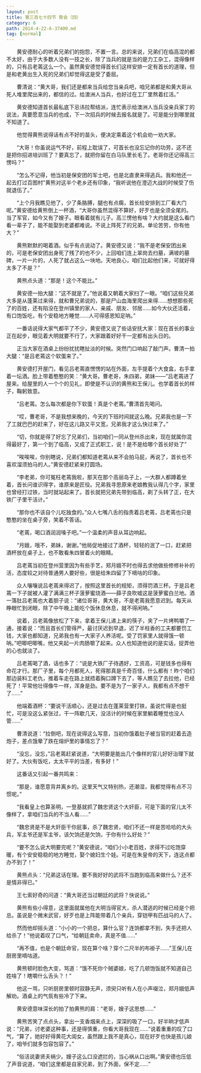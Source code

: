 ```yaml
---
layout: post
title: 第三百七十四节 聚会（四）
category: 6
path: 2014-4-22-6-37400.md
tag: [normal]
---
```


　　黄安德耐心的听着兄弟们的抱怨，不置一言。总的来说，兄弟们在临高混的都不太好，由于大多数人没有一技之长，除了当兵的就是当的是力工杂工，混得像样的，只有吕老蔫这么一个。虽然黄安德觉得首长们这样安排一定有首长的道理，但是和老黄出生入死的兄弟们却觉得这是受了委屈。

　　曹清说：“黄大哥，我们还是都来当兵给您当亲兵吧，咱兄弟都是和黄大哥从死人堆里爬出来的，都信的过。给澳洲人当兵，也好过在工厂里熬着扛活。”

　　黄安德知道首长最私底下忌讳拉帮结派，连忙表示给澳洲人当兵没亲兵家丁的说法，真要愿意当兵的也成，下一次招兵的时候去报名就是了。可是能分到哪里就不知道了。

　　他觉得黄熊说得话有点不好的苗头，便决定乘着这个机会劝一劝大家。

　　“大哥！你虽说运气不好，前程上耽误了，可首长也没忘记你的功劳，这不还是把你招进培训班了？要真忘了，就把你留在白马队里长毛了。老哥你还记得高三愣吗？”

　　“怎么不记得，他当初是保安团的军士吧，也是北直隶来得逃兵。我和他还一起去打过百图村”黄熊对这半个老乡还有印象，“我听说他在澄迈大战的时候受了伤就退伍了。”

　　“上个月我瞧见他了，少了条胳膊，腿也有点瘸，首长给安排到工厂看大门呢。”黄安德给黄熊倒上一杯酒，“大哥你虽然混得不算好，好歹也是全须全尾的。当了军官，如今又有了嫂子。眼看着就有儿子。高三愣他有啥？大约就是这么看门看一辈子了，能不能娶到老婆都难说。不说上阵死了的兄弟。单论苦劳，你有他大？”

　　黄熊默默的喝着酒。似乎有点说动了。黄安德又说：“我不是老保安团出来的，可是老保安团出身死了残了的也不少，上回咱们连上翠岗去扫墓，满坡的墓碑，一片一片的，人死了就占这么一块地。天地良心，咱们比起他们来，可就好得太多了不是？”

　　黄熊点头道：“那是！这个不能比。”

　　黄安德一拍大腿：“这不就是了。”他说着又朝着大家扫了一眼。“咱们这些兄弟大多是从蓬莱过来得，就和曹兄弟说的，那是尸山血海里爬出来得……想想那些死了的百姓，还有陷没在登州镇里的家人、亲戚、朋友、邻居……如今大伙还活着，有口饱饭吃，有个安稳地方睡觉……人可得感恩知足呐。”

　　一番话说得大家气都平了不少，黄安德又说了些话安抚大家：现在首长的事业正在起步，眼见着大明就要不行了，大家跟着好好干一定都有出头日的。

　　正当大家在酒桌上纷纷扰扰瞎扯淡的时候。突然门口响起了敲门声。曹清一拍大腿：“是吕老蔫这个软蛋来了。”

　　黄安德打开屋门，看见吕老蔫直愣愣的站在外面，左手提着个大食盒，右手拿着一坛酒。脸上带着憨憨的笑：“黄大哥。曹老哥，朱四弟，弟妹——”吕老蔫进了屋来。给屋里的人一个个的见礼，即使是不认识的黄熊和王保儿。也学着首长的样子，鞠躬致意。

　　“吕老蔫。怎么每次都是你下软蛋！真是个老蔫。”曹清首先喝问。

　　“哎，曹老哥，不是我想来晚的，今天的下班时间就这么晚。兄弟我也是一下了工就巴巴的赶来了，好在这儿路又平又宽，兄弟我才这么快过来了。”

　　“切，你就是得了好忘了兄弟们，当初咱们一同从登州杀出来，现在就属你混得最好了，第一个到了临高，又成了正式职工，说！是不是给哪个首长好处了”

　　“唉唉唉，你别瞎说，兄弟们都知道老蔫从来不会拍马屁，再说了，首长也不喜欢溜须拍马的人。”黄安德赶紧来打圆场。

　　“李老弟，你可冤枉老蔫我啦，那天在那个高丽岛子上，一大群人都蹲着坐着，首长问谁识得字，谁原来是匠役。兄弟我寻思原来老娘教我认得几个字，家里也曾经打过铁，当时就站起来了。首长就把兄弟先带到临高，剃了头转了正，在大铁厂子里干活计。”

　　“那你也不该自个儿吃独食的。”众人七嘴八舌的指责着吕老蔫，吕老蔫也只是憨憨的坐在桌子旁，笑着不答话。

　　“老蔫，喝口酒润润嗓子吧。”一个温柔的声音从耳边响起。

　　“月娥，哦不，弟妹，谢谢。”他局促地接过了酒杯，轻轻的泯了一口，赶紧把酒杯放在桌子上，也不敢看朱四冒着火的眼睛。

　　吕老蔫当初在登州营里因为有些手艺，郑月娥不时也得去求他做些修修补补的活，态度较之对待普通男人要好些，很是给朱四留了下嘀咕的印象。

　　众人嚷嚷说吕老蔫来得迟了，按照这里首长的规矩，须得罚酒三杯。于是吕老蔫一下子就被人灌了满满三杯子菠萝蜜烧酒——薛子良吹嘘这是菠萝蜜白兰地。酒一落肚吕老蔫也大着胆子说：“诸位哥哥，黄大哥，不是老蔫我愿意迟到。每天从睁眼忙到闭眼，除了中午晚上能吃个饭休息休息，就不得闲呐。”

　　说着，吕老蔫像放松了下来，拿着王保儿递上来的筷子，夹了一片烤鸭嚼了一通，接着说：“而且首长们管得严，最讨厌迟到早退，迟了半柱香的工夫都要罚工钱，大家也都知道，兄弟我也有一大家子人养活呢。受了罚家里人就得饿一顿呐。”吧唧吧唧嘴，他又夹起一片肉肠嚼了起来。众人也知道他说的是实话，捉弄他的心也就淡了。

　　吕老蔫喝了酒，话也多了：“说是大铁厂子待遇好，工资高，可是钱多也得有命花才行。那厂子里，每个月都死人，死得那真是千奇百怪，什么都有！昨个咱们那边装料工老仇，推着车走在路上就捂着胸口蹲下去了，等人瞧见了去拉他，已经死了！平常他壮得像牛一样，浑身是劲。要不是为了一家子人，我都有点不想干了……”

　　他端着酒杯：“要说干活顺心，还是过去在蓬莱营里打铁，虽说忙得是也挺忙，可是没这么紧张过，干一阵歇几天，没活计的时候在家里躺着睡觉也没人管……”

　　曹清说道：“拉倒吧，现在说得这么写意，当初你饿着肚子被当官的赶着去造炮子，差点饿晕了跌在熔炉里的事情忘了？”

　　“没忘，没忘，”吕老蔫赶紧说道，“大明要是能出几个像样的官儿好好治理下就好了。大伙有饭吃，太太平平的当差，有多好！”

　　这番话又引起一番共鸣来：

　　“那是，谁愿意背井离乡的。这里天气又特别热，还潮湿，我都觉得有点不习惯呢。”

　　“我看皇上也算圣明，一登基就抓了魏忠贤这个大奸臣，可是下面的官儿太不像样了，拿咱们当兵的不当人看……”

　　“魏忠贤是不是大奸臣干你屁事，杀了魏忠贤，咱们不还一样是苦哈哈的大头兵，军主爷还是军主爷，该欠饷还是欠饷，于你有什么好处？”

　　“要不怎么说大明要完呢？”黄安德说，“咱们小小老百姓，求得不过吃饱穿暖，有个安安稳稳的地方睡觉，娶个媳妇生个娃。可是在朱皇帝的天下，连这点都办不到了！”

　　黄熊点头：“兄弟这话在理。要不我好好的武将不当跑到临高来做什么？还不是情非得已。”

　　王七索好奇的问道：“黄大哥还当过朝廷的武将？快说说。”

　　黄熊有些小得意，这里面就属他在大明当得官大，杀人潜逃的时候已经是个把总。虽说是个微末武官，好歹也是上阵能带着几个亲兵，穿铠甲有匹战马的人了。

　　然而他却摇头道：“小小的一个把总，算什么官？连饷都拿不到，失手还把人给杀了！”他说着叹了口气，“给朝廷卖命，真是不值……”

　　“再不值，也是个朝廷命官，现在算个啥？穿个二尺半的布褂子……”王保儿在厨房里嘀咕道。

　　黄熊顿时脸色大变，骂道：“饿不死你个贼婆娘，吃了几顿饱饭就不知道自己姓啥了！瞎嚼什么舌头？！”

　　他这一骂，只听厨房里顿时寂静无声，须臾只听有人在小声啜泣，郑月娥低声解劝。酒桌上的气氛有些冷了下来。

　　黄安德意味深长的拍了拍黄熊的肩：“老哥，嫂子这思想……”

　　黄熊苦笑了点点头，拿出一支香烟来点上，深深的吸了一口，好半晌才低声说：“兄弟，讨老婆这种事，还是得慎重，你看大哥我现在……”说着重重的叹了口气，“算了，她好好得黄花大闺女，虽然跟上我不是真心，现在好歹也快是孩儿娘了，咱爷们就多包容包容了。”

　　“俗活说妻贤夫祸少。嫂子这么口没遮拦的，当心祸从口出啊。”黄安德也压低了声音说道，“咱们这里都是自家兄弟，到了外面，保不定……”

